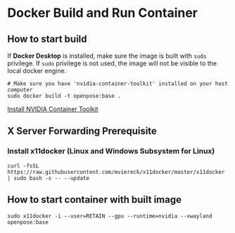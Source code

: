 # Docker Build and Run Container

## How to start build

If **Docker Desktop** is installed, make sure the image is built with `sudo` privilege. If `sudo` privilege is not used, the image will not be visible to the local docker engine.

```[bash]
# Make sure you have 'nvidia-container-toolkit' installed on your host computer
sudo docker build -t openpose:base .
```

[Install NVIDIA Container Toolkit](https://docs.nvidia.com/datacenter/cloud-native/container-toolkit/latest/install-guide.html)

## X Server Forwarding Prerequisite

### Install x11docker (Linux and Windows Subsystem for Linux)

```[bash]
curl -fsSL https://raw.githubusercontent.com/mviereck/x11docker/master/x11docker | sudo bash -s -- --update
```

## How to start container with built image

```[bash]
sudo x11docker -i --user=RETAIN --gpu --runtime=nvidia --xwayland openpose:base
```
